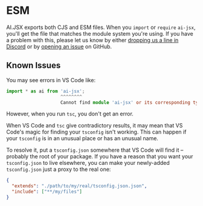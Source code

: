 # ESM

AI.JSX exports both CJS and ESM files. When you `import` or `require` `ai-jsx`, you'll get the file that matches the module system you're using. If you have a problem with this, please let us know by either [dropping us a line in Discord](https://discord.gg/tRMV7PW8f2) or by [opening an issue](https://github.com/fixie-ai/ai-jsx/issues) on GitHub.

## Known Issues

You may see errors in VS Code like:

```ts
import * as ai from 'ai-jsx';
                    ^^^^^^^^
                    Cannot find module 'ai-jsx' or its corresponding type declarations.ts(2307)
```

However, when you run `tsc`, you don't get an error.

When VS Code and `tsc` give contradictory results, it may mean that VS Code's magic for finding your `tsconfig` isn't working. This can happen if your `tsconfig` is in an unusual place or has an unusual name.

To resolve it, put a `tsconfig.json` somewhere that VS Code will find it – probably the root of your package. If you have a reason that you want your `tsconfig.json` to live elsewhere, you can make your newly-added `tsconfig.json` just a proxy to the real one:

```json
{
  "extends": "./path/to/my/real/tsconfig.json.json",
  "include": ["**/my/files"]
}
```
